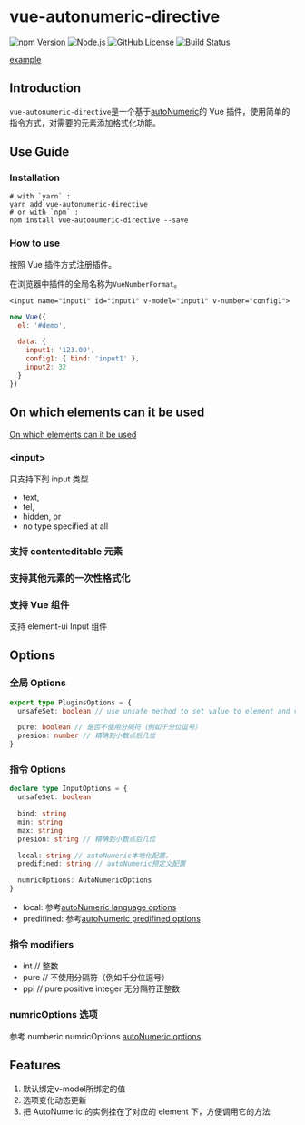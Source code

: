 # vue-autonumeric-directive

[![npm Version][npm version badge]][npm page] [![Node.js][node version badge]][node page] [![GitHub License][license badge]][license page] [![Build Status][build badge]][build page]

[example](https://github.com/keepgoingwm/vue-autonumeric-directive/tree/master/examples)

<!--ts-->
<!--te-->

## Introduction

`vue-autonumeric-directive`是一个基于[autoNumeric](https://github.com/autoNumeric/autoNumeric)的 Vue 插件，使用简单的指令方式，对需要的元素添加格式化功能。

## Use Guide

### Installation

```shell
# with `yarn` :
yarn add vue-autonumeric-directive
# or with `npm` :
npm install vue-autonumeric-directive --save
```

### How to use

按照 Vue 插件方式注册插件。

在浏览器中插件的全局名称为`VueNumberFormat`。

```vue
<input name="input1" id="input1" v-model="input1" v-number="config1">
```

```js
new Vue({
  el: '#demo',

  data: {
    input1: '123.00',
    config1: { bind: 'input1' },
    input2: 32
  }
})
```

## On which elements can it be used

[On which elements can it be used](https://github.com/autoNumeric/autoNumeric#on-which-elements-can-it-be-used)

### \<input\>

只支持下列 input 类型

- text,
- tel,
- hidden, or
- no type specified at all

### 支持 contenteditable 元素

### 支持其他元素的一次性格式化

### 支持 Vue 组件

支持 element-ui Input 组件

## Options

### 全局 Options

```typescript
export type PluginsOptions = {
  unsafeSet: boolean // use unsafe method to set value to element and vnode (eval, more powerful)

  pure: boolean // 是否不使用分隔符（例如千分位逗号）
  presion: number // 精确到小数点后几位
}
```

### 指令 Options

```typescript
declare type InputOptions = {
  unsafeSet: boolean

  bind: string
  min: string
  max: string
  presion: string // 精确到小数点后几位

  local: string // autoNumeric本地化配置，
  predifined: string // autoNumeric预定义配置

  numricOptions: AutoNumericOptions
}
```

- local: 参考[autoNumeric language options](https://github.com/autoNumeric/autoNumeric#predefined-language-options)
- predifined: 参考[autoNumeric predifined options](https://github.com/autoNumeric/autoNumeric#predefined-options)

### 指令 modifiers

- int // 整数
- pure // 不使用分隔符（例如千分位逗号）
- ppi // pure positive integer 无分隔符正整数

### numricOptions 选项

参考 numberic
numricOptions [autoNumeric options](https://github.com/autoNumeric/autoNumeric#options)

## Features

1. 默认绑定v-model所绑定的值
2. 选项变化动态更新
3. 把 AutoNumeric 的实例挂在了对应的 element 下，方便调用它的方法

[build badge]: https://travis-ci.com/keepgoingwm/vue-autonumeric-directive.svg?branch=master
[build page]: https://travis-ci.com/keepgoingwm/vue-autonumeric-directive
[license badge]: https://img.shields.io/badge/license-MIT%20License-blue.svg?style=flat-square
[license page]: https://github.com/keepgoingwm/node-readme-md/blob/master/LICENSE
[node page]: https://nodejs.org/
[node version badge]: https://img.shields.io/node/v/readme-md.svg?style=flat-square
[npm page]: https://www.npmjs.com/package/vue-autonumeric-directive
[npm version badge]: https://img.shields.io/npm/v/vue-autonumeric-directive.svg?style=flat-square
